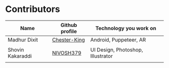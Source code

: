 # Contributors

| <b>Name          | Github profile                                  | Technology you work on</b>        |
| ---------------- | ----------------------------------------------- | --------------------------------- |
| Madhur Dixit     | [Chester-King](https://github.com/Chester-King) | Android, Puppeteer, AR            |
|                  |                                                 |                                   |
| Shovin Kakaraddi | [NIVOSH379](https://github.com/NIVOSH379)       | UI Design, Photoshop, Illustrator |
|                  |                                                 |                                   |
